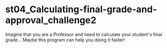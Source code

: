 # st04_Calculating-final-grade-and-approval_challenge2
Imagine that you are a Professor and need to calculate your student's final grade... Maybe this program can help you doing it faster!

